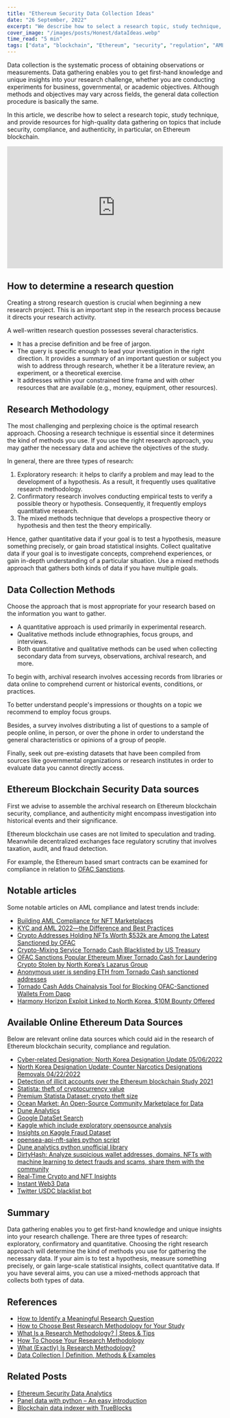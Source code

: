 ```yaml
---
title: "Ethereum Security Data Collection Ideas"
date: "26 September, 2022"
excerpt: "We describe how to select a research topic, study technique, and resources for high-quality data gathering on ethereum blockchain."
cover_image: "/images/posts/Honest/dataIdeas.webp"
time_read: "5 min"
tags: ["data", "blockchain", "Ethereum", "security", "regulation", "AML"]
---
```


Data collection is the systematic process of obtaining observations or measurements. Data gathering enables you to get first-hand knowledge and unique insights into your research challenge, whether you are conducting experiments for business, governmental, or academic objectives. Although methods and objectives may vary across fields, the general data collection procedure is basically the same.

In this article, we describe how to select a research topic, study technique, and provide resources for high-quality data gathering on topics that include security, compliance, and authenticity, in particular, on Ethereum blockchain.

<div style="position: relative; padding-bottom: 56.25%;">
<iframe style="border: 1; top: 0; left: 0; width: 100%; height: 100%; position: absolute;" src="https://www.youtube.com/embed/Bpiu_vVFdTE?autoplay=1&mute=1" title="YouTube video player" frameborder="0" allow="accelerometer; autoplay; clipboard-write; encrypted-media; gyroscope; picture-in-picture" allowfullscreen></iframe>
</div>

## How to determine a research question

Creating a strong research question is crucial when beginning a new research project. This is an important step in the research process because it directs your research activity.

A well-written research question possesses several characteristics.

- It has a precise definition and be free of jargon.
- The query is specific enough to lead your investigation in the right direction. It provides a summary of an important question or subject you wish to address through research, whether it be a literature review, an experiment, or a theoretical exercise.
- It addresses within your constrained time frame and with other resources that are available (e.g., money, equipment, other resources).

## Research Methodology

The most challenging and perplexing choice is the optimal research approach. Choosing a research technique is essential since it determines the kind of methods you use. If you use the right research approach, you may gather the necessary data and achieve the objectives of the study.

In general, there are three types of research:

1. Exploratory research: it helps to clarify a problem and may lead to the development of a hypothesis. As a result, it frequently uses qualitative research methodology.
2. Confirmatory research involves conducting empirical tests to verify a possible theory or hypothesis. Consequently, it frequently employs quantitative research.
3. The mixed methods technique that develops a prospective theory or hypothesis and then test the theory empirically.

Hence, gather quantitative data if your goal is to test a hypothesis, measure something precisely, or gain broad statistical insights. Collect qualitative data if your goal is to investigate concepts, comprehend experiences, or gain in-depth understanding of a particular situation. Use a mixed methods approach that gathers both kinds of data if you have multiple goals.

## Data Collection Methods

Choose the approach that is most appropriate for your research based on the information you want to gather.

- A quantitative approach is used primarily in experimental research.
- Qualitative methods include ethnographies, focus groups, and interviews.
- Both quantitative and qualitative methods can be used when collecting secondary data from surveys, observations, archival research, and more.

To begin with, archival research involves accessing records from libraries or data online to comprehend current or historical events, conditions, or practices.

To better understand people's impressions or thoughts on a topic we recommend to employ focus groups.

Besides, a survey involves distributing a list of questions to a sample of people online, in person, or over the phone in order to understand the general characteristics or opinions of a group of people.

Finally, seek out pre-existing datasets that have been compiled from sources like governmental organizations or research institutes in order to evaluate data you cannot directly access.

## Ethereum Blockchain Security Data sources

First we advise to assemble the archival research on Ethereum blockchain security, compliance, and authenticity might encompass investigation into historical events and their significance.

Ethereum blockchain use cases are not limited to speculation and trading. Meanwhile decentralized exchanges face regulatory scrutiny that involves taxation, audit, and fraud detection.

For example, the Ethereum based smart contracts can be examined for compliance in relation to [OFAC Sanctions](https://home.treasury.gov/policy-issues/office-of-foreign-assets-control-sanctions-programs-and-information).

## Notable articles

Some notable articles on AML compliance and latest trends include:

- [Building AML Compliance for NFT Marketplaces](https://sumsub.com/blog/nft-aml-compliance/)
- [KYC and AML 2022—the Difference and Best Practices](https://sumsub.com/blog/kyc-and-aml/)
- [Crypto Addresses Holding NFTs Worth $532k are Among the Latest Sanctioned by OFAC](https://www.elliptic.co/blog/crypto-addresses-holding-nfts-worth-532k-are-among-latest-sanctioned-by-ofac)
- [Crypto-Mixing Service Tornado Cash Blacklisted by US Treasury](https://www.coindesk.com/policy/2022/08/08/crypto-mixing-service-tornado-cash-blacklisted-by-us-treasury/)
- [OFAC Sanctions Popular Ethereum Mixer Tornado Cash for Laundering Crypto Stolen by North Korea’s Lazarus Group](https://blog.chainalysis.com/reports/tornado-cash-ofac-designation-sanctions/)
- [Anonymous user is sending ETH from Tornado Cash sanctioned addresses](https://earlyminter.com/crypto/anonymous-user-is-sending-eth-from-tornado-cash-sanctioned-addresses/)
- [Tornado Cash Adds Chainalysis Tool for Blocking OFAC-Sanctioned Wallets From Dapp](https://www.coindesk.com/tech/2022/04/15/tornado-cash-adds-chainalysis-tool-for-blocking-ofac-sanctioned-wallets-from-dapp/)
- [Harmony Horizon Exploit Linked to North Korea, $10M Bounty Offered](https://www.coindesk.com/tech/2022/06/30/harmony-horizon-exploit-linked-to-north-korea-10m-bounty-offered-in-global-manhunt/)

## Available Online Ethereum Data Sources

Below are relevant online data sources which could aid in the research of Ethereum blockchain security, compliance and regulation.

- [Cyber-related Designation; North Korea Designation Update 05/06/2022](https://home.treasury.gov/policy-issues/financial-sanctions/recent-actions/20220506)
- [North Korea Designation Update; Counter Narcotics Designations Removals 04/22/2022](https://home.treasury.gov/policy-issues/financial-sanctions/recent-actions/20220422)
- [Detection of illicit accounts over the Ethereum blockchain Study 2021](https://dataverse.nl/dataset.xhtml?persistentId=doi:10.34894/GKAQYN)
- [Statista: theft of cryptocurrency value](https://www.statista.com/statistics/960226/theft-of-cryptocurrency-value/)
- [Premium Statista Dataset: crypto theft size](https://www.statista.com/statistics/1285057/crypto-theft-size/)
- [Ocean Market: An Open-Source Community Marketplace for Data](https://market.oceanprotocol.com/search?sort=_score&sortOrder=desc&text=security)
- [Dune Analytics](https://dune.com/browse/dashboards)
- [Google DataSet Search](https://datasetsearch.research.google.com/search?src=0&query=ethereum%20fraud&docid=L2cvMTFwM2Z3cWhweA%3D%3D)
- [Kaggle which include exploratory opensource analysis](https://www.kaggle.com/datasets/vagifa/ethereum-frauddetection-dataset)
- [Insights on Kaggle Fraud Dataset](https://analyst-2.ai/analysis/kaggle-ethereum-fraud-detection-dataset-d749/dcfcefc9/)
- [opensea-api-nft-sales python script](https://github.com/Checco9811/opensea-api-nft-sales)
- [Dune analytics python unofficial library](https://github.com/itzmestar/duneanalytics)
- [DirtyHash: Analyze suspicious wallet addresses, domains, NFTs with machine learning to detect frauds and scams, share them with the community](https://dirtyhash.com/search)
- [Real-Time Crypto and NFT Insights](https://www.nansen.ai/)
- [Instant Web3 Data](https://www.parsiq.net/)
- [Twitter USDC blacklist bot](https://twitter.com/usdcblacklist)

## Summary

Data gathering enables you to get first-hand knowledge and unique insights into your research challenge. There are three types of research: exploratory, confirmatory and quantitative. Choosing the right research approach will determine the kind of methods you use for gathering the necessary data. If your aim is to test a hypothesis, measure something precisely, or gain large-scale statistical insights, collect quantitative data. If you have several aims, you can use a mixed-methods approach that collects both types of data.

## References

- [How to Identify a Meaningful Research Question](https://www.enago.com/academy/things-need-know-writing-good-research-question/)
- [How to Choose Best Research Methodology for Your Study](https://www.enago.com/academy/choose-best-research-methodology/)
- [What Is a Research Methodology? | Steps & Tips](https://www.scribbr.com/dissertation/methodology/)
- [How To Choose Your Research Methodology](https://gradcoach.com/choose-research-methodology/)
- [What (Exactly) Is Research Methodology?](https://gradcoach.com/what-is-research-methodology/)
- [Data Collection | Definition, Methods & Examples](https://www.scribbr.com/methodology/data-collection/)

## Related Posts

- [Ethereum Security Data Analytics](https://dspyt.com/data_analytics)
- [Panel data with python – An easy introduction](https://dspyt.com/panel-data-econometrics-an-introduction-with-an-example-in-python)
- [Blockchain data indexer with TrueBlocks](https://dspyt.com/blockchain-data-indexer-with-trueblocks)
